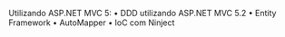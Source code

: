 Utilizando ASP.NET MVC 5:
•	DDD utilizando ASP.NET MVC 5.2
•	Entity Framework
•	AutoMapper
•	IoC com Ninject
